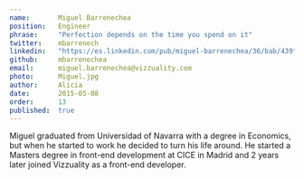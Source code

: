 ```yaml
---
name:       Miguel Barrenechea
position:   Engineer
phrase:     "Perfection depends on the time you spend on it"
twitter:    mbarrenech
linkedin:   "https://es.linkedin.com/pub/miguel-barrenechea/36/bab/439"
github:		mbarrenechea
email:      miguel.barrenechea@vizzuality.com
photo:      Miguel.jpg
author:     Alicia
date:       2015-05-08
order: 		13
published:  true
---
```


Miguel graduated from Universidad of Navarra with a degree in Economics, but when he started to work he decided to turn his life around. He started a Masters degree in front-end development at CICE in Madrid and 2 years later joined Vizzuality as a front-end developer.
